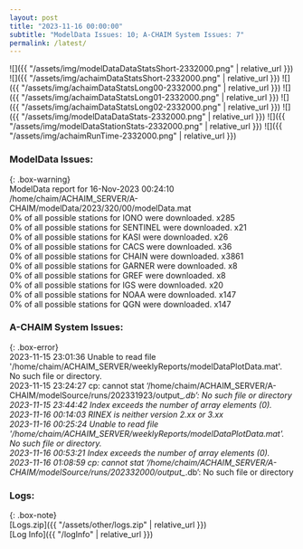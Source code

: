 ```yaml
---
layout: post
title: "2023-11-16 00:00:00"
subtitle: "ModelData Issues: 10; A-CHAIM System Issues: 7"
permalink: /latest/
---
```


![]({{ "/assets/img/modelDataDataStatsShort-2332000.png" | relative_url }})
![]({{ "/assets/img/achaimDataStatsShort-2332000.png" | relative_url }})
![]({{ "/assets/img/achaimDataStatsLong00-2332000.png" | relative_url }})
![]({{ "/assets/img/achaimDataStatsLong01-2332000.png" | relative_url }})
![]({{ "/assets/img/achaimDataStatsLong02-2332000.png" | relative_url }})
![]({{ "/assets/img/modelDataDataStats-2332000.png" | relative_url }})
![]({{ "/assets/img/modelDataStationStats-2332000.png" | relative_url }})
![]({{ "/assets/img/achaimRunTime-2332000.png" | relative_url }})


### ModelData Issues:  
  
{: .box-warning}  
 ModelData report for 16-Nov-2023 00:24:10   
 /home/chaim/ACHAIM_SERVER/A-CHAIM/modelData/2023/320/00/modelData.mat   
 0% of all possible stations for IONO were downloaded. x285   
 0% of all possible stations for SENTINEL were downloaded. x21   
 0% of all possible stations for KASI were downloaded. x26   
 0% of all possible stations for CACS were downloaded. x36   
 0% of all possible stations for CHAIN were downloaded. x3861   
 0% of all possible stations for GARNER were downloaded. x8   
 0% of all possible stations for GREF were downloaded. x8   
 0% of all possible stations for IGS were downloaded. x20   
 0% of all possible stations for NOAA were downloaded. x147   
 0% of all possible stations for QGN were downloaded. x147   
  
### A-CHAIM System Issues:  
  
{: .box-error}  
2023-11-15 23:01:36 Unable to read file '/home/chaim/ACHAIM_SERVER/weeklyReports/modelDataPlotData.mat'. No such file or directory.  
2023-11-15 23:24:27 cp: cannot stat ‘/home/chaim/ACHAIM_SERVER/A-CHAIM/modelSource/runs/202331923/output_*.db’: No such file or directory  
2023-11-15 23:44:42 Index exceeds the number of array elements (0).  
2023-11-16 00:14:03 RINEX is neither version 2.xx or 3.xx  
2023-11-16 00:25:24 Unable to read file '/home/chaim/ACHAIM_SERVER/weeklyReports/modelDataPlotData.mat'. No such file or directory.  
2023-11-16 00:53:21 Index exceeds the number of array elements (0).  
2023-11-16 01:08:59 cp: cannot stat ‘/home/chaim/ACHAIM_SERVER/A-CHAIM/modelSource/runs/202332000/output_*.db’: No such file or directory  

### Logs:  
  
{: .box-note}  
[Logs.zip]({{ "/assets/other/logs.zip" | relative_url }})  
[Log Info]({{ "/logInfo" | relative_url }})  

